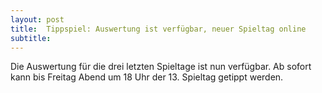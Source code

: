 ```yaml
---
layout: post
title:  Tippspiel: Auswertung ist verfügbar, neuer Spieltag online
subtitle:  
---
```


Die Auswertung für die drei letzten Spieltage ist nun verfügbar. Ab sofort kann bis Freitag Abend um 18 Uhr der 13. Spieltag getippt werden.


